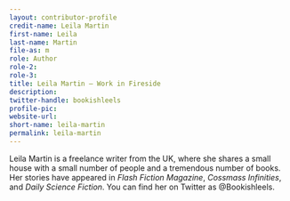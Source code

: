 ```yaml
---
layout: contributor-profile
credit-name: Leila Martin
first-name: Leila
last-name: Martin
file-as: m
role: Author
role-2:
role-3:
title: Leila Martin — Work in Fireside
description:
twitter-handle: bookishleels
profile-pic: 
website-url: 
short-name: leila-martin
permalink: leila-martin
---
```

Leila Martin is a freelance writer from the UK, where she shares a small house with a small number of people and a tremendous number of books. Her stories have appeared in _Flash Fiction Magazine_, _Cossmass Infinities_, and _Daily Science Fiction_. You can find her on Twitter as @Bookishleels.
